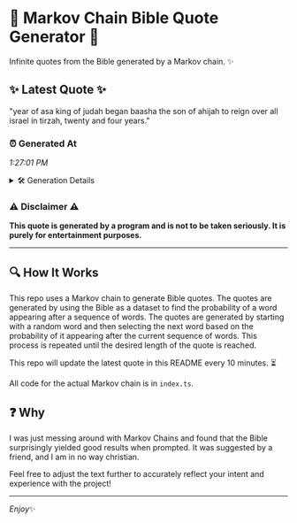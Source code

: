 # 📖 Markov Chain Bible Quote Generator 📖

Infinite quotes from the Bible generated by a Markov chain. ✨

## ✨ Latest Quote ✨
"year of asa king of judah began baasha the son of ahijah to reign over all israel in tirzah, twenty and four years."

### ⏰ Generated At
*1:27:01 PM*

<details>
    <summary>🛠️ Generation Details</summary>
    <p>
        <strong>🌱 Seed:</strong> year<br>
        <strong>🔄 Iterations:</strong> 22<br>
        <strong>📜 Context History:</strong><br>[ year ]: of<br>[ year, of ]: asa<br>[ year, of, asa ]: king<br>[ year, of, asa, king ]: of<br>[ year, of, asa, king, of ]: judah<br>[ year, of, asa, king, of, judah ]: began<br>[ of, asa, king, of, judah, began ]: baasha<br>[ asa, king, of, judah, began, baasha ]: the<br>[ king, of, judah, began, baasha, the ]: son<br>[ of, judah, began, baasha, the, son ]: of<br>[ judah, began, baasha, the, son, of ]: ahijah<br>[ began, baasha, the, son, of, ahijah ]: to<br>[ baasha, the, son, of, ahijah, to ]: reign<br>[ the, son, of, ahijah, to, reign ]: over<br>[ son, of, ahijah, to, reign, over ]: all<br>[ of, ahijah, to, reign, over, all ]: israel<br>[ ahijah, to, reign, over, all, israel ]: in<br>[ to, reign, over, all, israel, in ]: tirzah,<br>[ reign, over, all, israel, in, tirzah, ]: twenty<br>[ over, all, israel, in, tirzah,, twenty ]: and<br>[ all, israel, in, tirzah,, twenty, and ]: four<br>[ israel, in, tirzah,, twenty, and, four ]: years.<br>
    </p>
</details>

### ⚠️ Disclaimer ⚠️
**This quote is generated by a program and is not to be taken seriously. It is purely for entertainment purposes.**

---

## 🔍 How It Works

This repo uses a Markov chain to generate Bible quotes. The quotes are generated by using the Bible as a dataset to find the probability of a word appearing after a sequence of words. The quotes are generated by starting with a random word and then selecting the next word based on the probability of it appearing after the current sequence of words. This process is repeated until the desired length of the quote is reached.

This repo will update the latest quote in this README every 10 minutes. ⏳

All code for the actual Markov chain is in `index.ts`.

## ❓ Why

I was just messing around with Markov Chains and found that the Bible surprisingly yielded good results when prompted. 
It was suggested by a friend, and I am in no way christian.

Feel free to adjust the text further to accurately reflect your intent and experience with the project!

---

*Enjoy*✨
